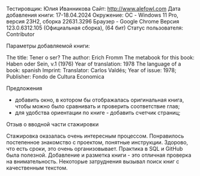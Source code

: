 Тестировщик: Юлия Иванникова
Сайт: http://www.alefowl.com
Дата добавления книги: 17-18.04.2024
Окружение: ОС -  Windows 11 Pro, версия 23H2, сборка 22631.3296
Браузер - Google Chrome Версия 123.0.6312.105 (Официальная сборка), (64 бит)
Статус пользователя: Contributor

Параметры добавляемой книги:

The title:  Tener o ser?
The author: Erich Fromm
The metabook for this book: Haben oder Sein, v.1 (1976)
Year of translation: 1978
The language of a book: spanish
Imprint: Translator: Carlos Valdés; Year of issue: 1978;  Publisher: Fondo de Cultura Economica

Предложения

- добавить окно, в котором бы отображалась оригинальная книга, чтобы можно было сравнивать и проверить соответствие глав;
- для удобства ориентации по книге - добавить счетчик страниц;

Отзыв о вводной части стажировки

Стажировка оказалась очень интересным процессом. Понравилось постепенное знакомство с проектом, понятные инструкции. Здорово, что есть сроки, это очень организовывает. Практика в SQL и GitHub была полезной. Добавление и разметка  книги - это отличная проверка на внимательность.
Некоторые затруднения вызывал поиск книг с качественным текстом.
